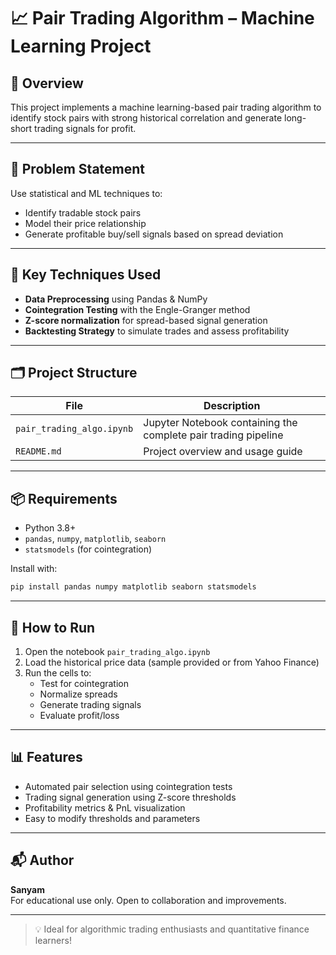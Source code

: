 # 📈 Pair Trading Algorithm – Machine Learning Project

## 📌 Overview
This project implements a machine learning-based pair trading algorithm to identify stock pairs with strong historical correlation and generate long-short trading signals for profit.

---

## 💼 Problem Statement
Use statistical and ML techniques to:
- Identify tradable stock pairs
- Model their price relationship
- Generate profitable buy/sell signals based on spread deviation

---

## 🧠 Key Techniques Used
- **Data Preprocessing** using Pandas & NumPy
- **Cointegration Testing** with the Engle-Granger method
- **Z-score normalization** for spread-based signal generation
- **Backtesting Strategy** to simulate trades and assess profitability

---

## 🗂️ Project Structure
| File | Description |
|------|-------------|
| `pair_trading_algo.ipynb` | Jupyter Notebook containing the complete pair trading pipeline |
| `README.md` | Project overview and usage guide |

---

## 📦 Requirements
- Python 3.8+
- `pandas`, `numpy`, `matplotlib`, `seaborn`
- `statsmodels` (for cointegration)

Install with:
```bash
pip install pandas numpy matplotlib seaborn statsmodels
```

---

## 🚀 How to Run
1. Open the notebook `pair_trading_algo.ipynb`
2. Load the historical price data (sample provided or from Yahoo Finance)
3. Run the cells to:
   - Test for cointegration
   - Normalize spreads
   - Generate trading signals
   - Evaluate profit/loss

---

## 📊 Features
- Automated pair selection using cointegration tests
- Trading signal generation using Z-score thresholds
- Profitability metrics & PnL visualization
- Easy to modify thresholds and parameters

---

## 📬 Author
**Sanyam**  
For educational use only. Open to collaboration and improvements.

---

> 💡 Ideal for algorithmic trading enthusiasts and quantitative finance learners!
